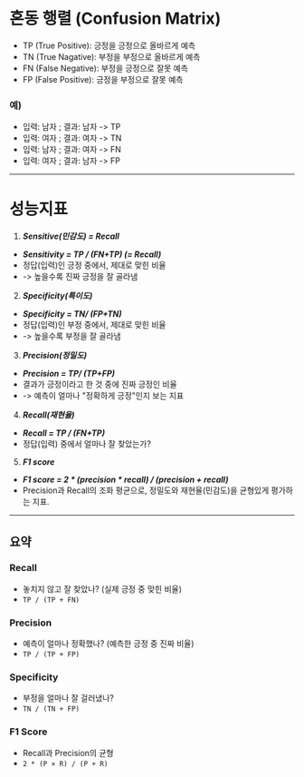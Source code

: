 # 혼동 행렬 (Confusion Matrix)
- TP (True Positive): 긍정을 긍정으로 올바르게 예측
- TN (True Nagative): 부정을 부정으로 올바르게 예측
- FN (False Negative): 부정을 긍정으로 잘못 예측
- FP (False Positive): 긍정을 부정으로 잘못 예측

### 예)
- 입력: 남자 ; 결과: 남자 -> TP
- 입력: 여자 ; 결과: 여자 -> TN
- 입력: 남자 ; 결과: 여자 -> FN
- 입력: 여자 ; 결과: 남자 -> FP

---


# 성능지표
1. ***Sensitive(민감도) = Recall***
- ***Sensitivity = TP / (FN+TP) (= Recall)***
- 정답(입력)인 긍정 중에서, 제대로 맞힌 비율
- -> 높을수록 진짜 긍정을 잘 골라냄

2. ***Specificity(특이도)***
- ***Specificity = TN/ (FP+TN)***
- 정답(입력)인 부정 중에서, 제대로 맞힌 비율
- -> 높을수록 부정을 잘 골라냄

3. ***Precision(정밀도)***
- ***Precision = TP/ (TP+FP)***
- 결과가 긍정이라고 한 것 중에 진짜 긍정인 비율
- -> 예측이 얼마나 "정확하게 긍정"인지 보는 지표

4. ***Recall(재현율)***
- ***Recall = TP / (FN+TP)***
- 정답(입력) 중에서 얼마나 잘 찾았는가?

5. ***F1 score***
- ***F1 score = 2 * (precision * recall) / (precision + recall)***
- Precision과 Recall의 조화 평균으로, 정밀도와 재현율(민감도)을 균형있게 평가하는 지표.


---

## 요약

### Recall	
- 놓치지 않고 잘 찾았나? (실제 긍정 중 맞힌 비율)	
- ```TP / (TP + FN)```

### Precision
- 예측이 얼마나 정확했나? (예측한 긍정 중 진짜 비율)
- ```TP / (TP + FP)```

### Specificity
- 부정을 얼마나 잘 걸러냈나?	
- ```TN / (TN + FP)```

### F1 Score	
- Recall과 Precision의 균형	
- ```2 * (P × R) / (P + R)```
